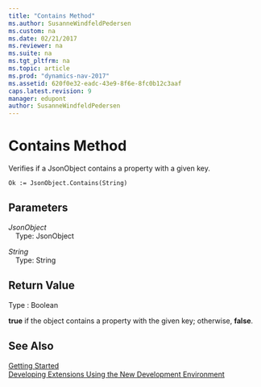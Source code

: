 ```yaml
---
title: "Contains Method"
ms.author: SusanneWindfeldPedersen
ms.custom: na
ms.date: 02/21/2017
ms.reviewer: na
ms.suite: na
ms.tgt_pltfrm: na
ms.topic: article
ms.prod: "dynamics-nav-2017"
ms.assetid: 620f0e32-eadc-43e9-8f6e-8fc0b12c3aaf
caps.latest.revision: 9
manager: edupont
author: SusanneWindfeldPedersen
---
```


# Contains Method

Verifies if a JsonObject contains a property with a given key.

```
Ok := JsonObject.Contains(String)
```

## Parameters
*JsonObject*  
&emsp;Type: JsonObject

*String*  
&emsp;Type: String

## Return Value
Type : Boolean

**true** if the object contains a property with the given key; otherwise, **false**.

## See Also
[Getting Started](newdev-get-started.md)  
[Developing Extensions Using the New Development Environment](newdev-dev-overview.md)
